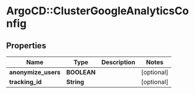 # ArgoCD::ClusterGoogleAnalyticsConfig

## Properties
Name | Type | Description | Notes
------------ | ------------- | ------------- | -------------
**anonymize_users** | **BOOLEAN** |  | [optional] 
**tracking_id** | **String** |  | [optional] 


